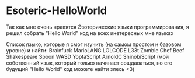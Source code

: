# Esoteric-HelloWorld
Так как мне очень нравятся Эзотерические языки программирования, я решил собрать "Hello World" код на всех инетересных мне языках 

Список языко, которые я смог изучить (на самом простом и базовом уровне) и найти: 
   Brainfuck
   MarioLANG
   LOLCODE
   L33t
   Zombie
   Chef
   Beef
   Shakespeare
   Spoon
   WASD
   YoptaScript
   ArnoldC
   ShinobiScript (мой собственный язык, который только начинает сощдаваться, но его будущий "Hello World" код можете найти злесь <3)
